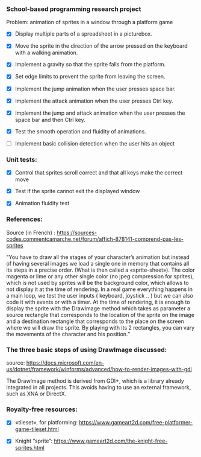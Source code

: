 ### School-based programming research project
Problem: animation of sprites in a window through a platform game

- [x] Display multiple parts of a spreadsheet in a picturebox.

- [x] Move the sprite in the direction of the arrow pressed on the keyboard with a walking animation.

- [x] Implement a gravity so that the sprite falls from the platform.

- [x] Set edge limits to prevent the sprite from leaving the screen.

- [x] Implement the jump animation when the user presses space bar.

- [x] Implement the attack animation when the user presses Ctrl key.

- [x] Implement the jump and attack animation when the user presses the space bar and then Ctrl key.

- [x] Test the smooth operation and fluidity of animations. 

- [ ] Implement basic collision detection when the user hits an object


### Unit tests:

- [x] Control that sprites scroll correct and that all keys make the correct move

- [x] Test if the sprite cannot exit the displayed window

- [x] Animation fluidity test

### References:

Source (in French) : https://sources-codes.commentcamarche.net/forum/affich-878141-comprend-pas-les-sprites 

"You have to draw all the stages of your character’s animation but instead of having several images we load a single one in memory that contains all its steps in a precise order. 
(What is then called a «sprite-sheet»).
The color magenta or lime or any other single color (no jpeg compression for sprites), which is not used by sprites will be the background color, which allows to not display it at the time of rendering.
In a real game everything happens in a main loop, we test the user inputs ( keyboard, joystick .. ) but we can also code it with events or with a timer. 
At the time of rendering, it is enough to display the sprite with the DrawImage method which takes as parameter a source rectangle that corresponds to the location of the sprite on the image and a destination rectangle that corresponds to the place on the screen where we will draw the sprite. 
By playing with its 2 rectangles, you can vary the movements of the character and his position.”


### The three basic steps of using DrawImage discussed:
source: https://docs.microsoft.com/en-us/dotnet/framework/winforms/advanced/how-to-render-images-with-gdi

The DrawImage method is derived from GDI+, which is a library already integrated in all projects.
This avoids having to use an external framework, such as XNA or DirectX. 

### Royalty-free resources:

- [x] «tileset», for platforming: 
https://www.gameart2d.com/free-platformer-game-tileset.html 

- [x] Knight “sprite”:
https://www.gameart2d.com/the-knight-free-sprites.html
